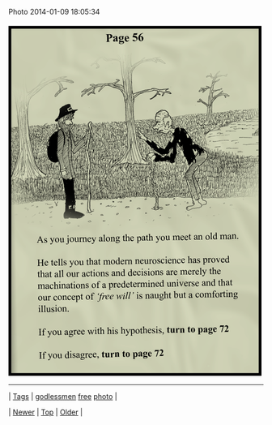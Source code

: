 <!--
title: Photo 2014-01-09 18
date: 2020-06-28T15:27:00.241Z
tags: godlessmen, free, photo
-->


Photo 2014-01-09 18:05:34

![](72780915245-0.png)

<!--BOTTOM-POST-NAVIGATION-->
---

| [Tags](tags.md) | [godlessmen](tag-godlessmen.md) [free](tag-free.md) [photo](tag-photo.md) |

| [Newer](72780543147.md) | [Top](index.md) | [Older](72787406672.md) |